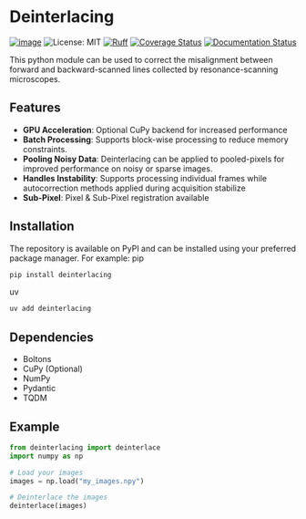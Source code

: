 # Deinterlacing
[![image](https://img.shields.io/pypi/v/deinterlacing.svg)](https://pypi.python.org/pypi/deinterlacing)
![License: MIT](https://img.shields.io/badge/License-MIT-blue.svg)
[![Ruff](https://img.shields.io/endpoint?url=https://raw.githubusercontent.com/astral-sh/ruff/main/assets/badge/v2.json)](https://github.com/astral-sh/ruff)
[![Coverage Status](https://coveralls.io/repos/github/darikoneil/deinterlacing/badge.svg?branch=main)](https://coveralls.io/github/darikoneil/deinterlacing?branch=main)
[![Documentation Status](https://readthedocs.org/projects/deinterlacing/badge/?version=latest)](https://deinterlacing.readthedocs.io/en/latest/?badge=latest)


This python module can be used to correct the misalignment between forward and 
backward-scanned lines collected by resonance-scanning microscopes.

## Features
- **GPU Acceleration**: Optional CuPy backend for increased performance
- **Batch Processing**: Supports block-wise processing to reduce memory constraints.
- **Pooling Noisy Data**: Deinterlacing can be applied to pooled-pixels for improved performance on noisy or sparse images.
- **Handles Instability**: Supports processing individual frames while autocorrection 
  methods applied during acquisition stabilize
- **Sub-Pixel**: Pixel & Sub-Pixel registration available

## Installation
The repository is available on PyPI and can be installed using your
preferred package manager. For example:
pip
```bash
pip install deinterlacing
```
uv
```bash
uv add deinterlacing
```

## Dependencies
- Boltons
- CuPy  (Optional)
- NumPy
- Pydantic
- TQDM

## Example
```python
from deinterlacing import deinterlace
import numpy as np

# Load your images
images = np.load("my_images.npy")

# Deinterlace the images
deinterlace(images)
```
